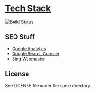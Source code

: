 # [Tech Stack](https://oxnz.github.io)

[![Build Status](https://travis-ci.org/oxnz/oxnz.github.io.svg?branch=master)](https://travis-ci.org/oxnz/oxnz.github.io)

## SEO Stuff

* [Google Analytics](https://analytics.google.com)
* [Google Search Console](https://www.google.com/webmasters/tools/dashboard)
* [Bing Webmaster](https://www.bing.com/webmaster)

## License

See LICENSE file under the same directory.
